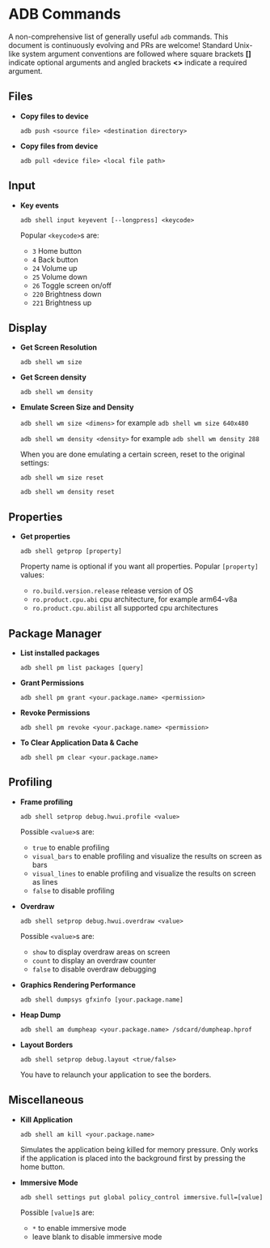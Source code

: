 ADB Commands
============

A non-comprehensive list of generally useful `adb` commands. This document is continuously evolving and PRs are welcome! Standard Unix-like system argument conventions are followed where square brackets **[]** indicate optional arguments and angled brackets **<>** indicate a required argument.

Files
-----

- **Copy files to device**

  `adb push <source file> <destination directory>`

- **Copy files from device**
  
  `adb pull <device file> <local file path>`


Input
-----

- **Key events**

  `adb shell input keyevent [--longpress] <keycode>`
  
  Popular `<keycode>`s are:
  - `3`     Home button
  - `4`     Back button
  - `24`    Volume up
  - `25`    Volume down
  - `26`    Toggle screen on/off
  - `220`   Brightness down
  - `221`   Brightness up

Display
-------

- **Get Screen Resolution**

  `adb shell wm size`
  
- **Get Screen density**

  `adb shell wm density`
  
- **Emulate Screen Size and Density**

  `adb shell wm size <dimens>` for example `adb shell wm size 640x480`
  
  `adb shell wm density <density>` for example `adb shell wm density 288`
  
  When you are done emulating a certain screen, reset to the original settings:
  
  `adb shell wm size reset`
  
  `adb shell wm density reset`

Properties
----------

- **Get properties**

  `adb shell getprop [property]`
  
  Property name is optional if you want all properties. Popular `[property]` values:
  - `ro.build.version.release` release version of OS
  - `ro.product.cpu.abi` cpu architecture, for example arm64-v8a
  - `ro.product.cpu.abilist` all supported cpu architectures

Package Manager
---------------

- **List installed packages**

  `adb shell pm list packages [query]`

- **Grant Permissions**

  `adb shell pm grant <your.package.name> <permission>`
  
- **Revoke Permissions**

  `adb shell pm revoke <your.package.name> <permission>`
  
- **To Clear Application Data & Cache**

  `adb shell pm clear <your.package.name>`


Profiling
---------------------

- **Frame profiling**

  `adb shell setprop debug.hwui.profile <value>`
  
  Possible `<value>`s are:
  - `true` to enable profiling
  - `visual_bars` to enable profiling and visualize the results on screen as bars
  - `visual_lines` to enable profiling and visualize the results on screen as lines
  - `false` to disable profiling

- **Overdraw**

  `adb shell setprop debug.hwui.overdraw <value>`
  
  Possible `<value>`s are:
  - `show` to display overdraw areas on screen
  - `count` to display an overdraw counter
  - `false` to disable overdraw debugging
  
- **Graphics Rendering Performance**
  
  `adb shell dumpsys gfxinfo [your.package.name]`
  
- **Heap Dump**

  `adb shell am dumpheap <your.package.name> /sdcard/dumpheap.hprof`
  
- **Layout Borders**

  `adb shell setprop debug.layout <true/false>`
  
  You have to relaunch your application to see the borders. 
  
Miscellaneous
-------------

- **Kill Application**

  `adb shell am kill <your.package.name>`
  
  Simulates the application being killed for memory pressure. Only works if the application is placed into the background first by pressing the home button.

- **Immersive Mode**
  
  `adb shell settings put global policy_control immersive.full=[value]`
  
  Possible `[value]`s are:
  - `*` to enable immersive mode
  - leave blank to disable immersive mode
